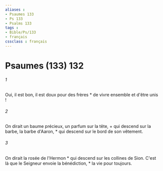 ```yaml
---
aliases : 
- Psaumes 133
- Ps 133
- Psalms 133
tags : 
- Bible/Ps/133
- français
cssclass : français
---
```


# Psaumes (133) 132

###### 1
Oui, il est bon, il est doux pour des frères * de vivre ensemble et d'être unis !
###### 2
On dirait un baume précieux, un parfum sur la tête, + qui descend sur la barbe, la barbe d'Aaron, * qui descend sur le bord de son vêtement.
###### 3
On dirait la rosée de l'Hermon * qui descend sur les collines de Sion. C'est là que le Seigneur envoie la bénédiction, * la vie pour toujours.

